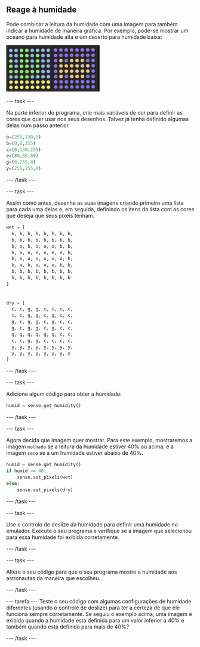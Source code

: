## Reage à humidade

Pode combinar a leitura da humidade com uma imagem para também indicar a humidade de maneira gráfica. Por exemplo, pode-se mostrar um oceano para humidade alta e um deserto para humidade baixa:

![Molhado e seco](images/wet-dry.png)

--- task ---

Na parte inferior do programa, crie mais variáveis ​​de cor para definir as cores que quer usar nos seus desenhos. Talvez já tenha definido algumas delas num passo anterior.

```python
o=(255,130,0)
b=(0,0,255)
c=(0,150,255)
e=(80,80,80)
g=(0,255,0)
y=(255,255,0)
```

--- /task ---

--- task ---

Assim como antes, desenhe as suas imagens criando primeiro uma lista para cada uma delas e, em seguida, definindo os itens da lista com as cores que deseja que seus pixeis tenham.

```python
wet = [
  b, b, b, b, b, b, b, b,
  b, b, b, b, b, b, b, b,
  b, o, b, o, o, o, b, b,
  b, o, o, o, o, e, o, b,
  b, o, o, o, o, o, o, b,
  b, o, b, o, o, o, b, b,
  b, b, b, b, b, b, b, b,
  b, b, b, b, b, b, b, b
]


dry = [
  c, c, g, g, c, c, c, c,
  c, c, g, g, c, g, c, c,
  g, c, g, g, c, g, c, c,
  g, c, g, g, c, g, c, c,
  g, g, g, g, g, g, c, c,
  c, c, g, g, c, c, c, c,
  y, y, y, y, y, y, y, y,
  y, y, y, y, y, y, y, y
]
```

--- /task ---

--- task ---

Adicione algum código para obter a humidade:

```python
humid = sense.get_humidity()
```

--- /task ---

--- task ---

Agora decida que imagem quer mostrar. Para este exemplo, mostraremos a imagem `molhado` se a leitura da humidade estiver 40% ou acima, e a imagem `seco` se a um humidade estiver abaixo de 40%.

```python
humid = sense.get_humidity()
if humid >= 40:
    sense.set_pixels(wet)
else:
    sense.set_pixels(dry)
```

--- /task ---

--- task ---

Use o controlo de deslize da humidade para definir uma humidade no emulador. Execute o seu programa e verifique se a imagem que selecionou para essa humidade foi exibida corretamente.

--- /task ---

--- task ---

Altere o seu código para que o seu programa mostre a humidade aos astronautas da maneira que escolheu.

--- /task ---

--- tarefa --- Teste o seu código com algumas configurações de humidade diferentes (usando o controle de deslize) para ter a certeza de que ele funciona sempre corretamente. Se seguiu o exemplo acima, uma imagem é exibida quando a humidade está definida para um valor inferior a 40% e também quando está definida para mais de 40%?

--- /task ---

